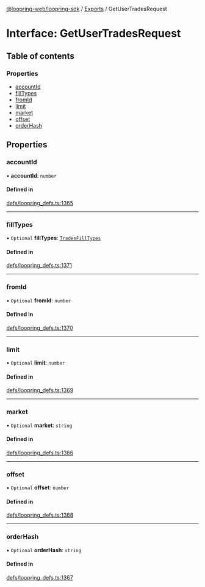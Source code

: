 [@loopring-web/loopring-sdk](../README.md) / [Exports](../modules.md) / GetUserTradesRequest

# Interface: GetUserTradesRequest

## Table of contents

### Properties

- [accountId](GetUserTradesRequest.md#accountid)
- [fillTypes](GetUserTradesRequest.md#filltypes)
- [fromId](GetUserTradesRequest.md#fromid)
- [limit](GetUserTradesRequest.md#limit)
- [market](GetUserTradesRequest.md#market)
- [offset](GetUserTradesRequest.md#offset)
- [orderHash](GetUserTradesRequest.md#orderhash)

## Properties

### accountId

• **accountId**: `number`

#### Defined in

[defs/loopring_defs.ts:1365](https://github.com/Loopring/loopring_sdk/blob/6d0be7c/src/defs/loopring_defs.ts#L1365)

___

### fillTypes

• `Optional` **fillTypes**: [`TradesFillTypes`](../enums/TradesFillTypes.md)

#### Defined in

[defs/loopring_defs.ts:1371](https://github.com/Loopring/loopring_sdk/blob/6d0be7c/src/defs/loopring_defs.ts#L1371)

___

### fromId

• `Optional` **fromId**: `number`

#### Defined in

[defs/loopring_defs.ts:1370](https://github.com/Loopring/loopring_sdk/blob/6d0be7c/src/defs/loopring_defs.ts#L1370)

___

### limit

• `Optional` **limit**: `number`

#### Defined in

[defs/loopring_defs.ts:1369](https://github.com/Loopring/loopring_sdk/blob/6d0be7c/src/defs/loopring_defs.ts#L1369)

___

### market

• `Optional` **market**: `string`

#### Defined in

[defs/loopring_defs.ts:1366](https://github.com/Loopring/loopring_sdk/blob/6d0be7c/src/defs/loopring_defs.ts#L1366)

___

### offset

• `Optional` **offset**: `number`

#### Defined in

[defs/loopring_defs.ts:1368](https://github.com/Loopring/loopring_sdk/blob/6d0be7c/src/defs/loopring_defs.ts#L1368)

___

### orderHash

• `Optional` **orderHash**: `string`

#### Defined in

[defs/loopring_defs.ts:1367](https://github.com/Loopring/loopring_sdk/blob/6d0be7c/src/defs/loopring_defs.ts#L1367)
